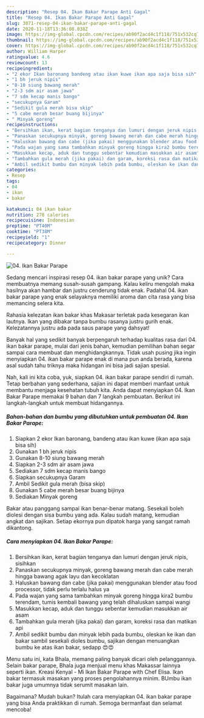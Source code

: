 ```yaml
---
description: "Resep 04. Ikan Bakar Parape Anti Gagal"
title: "Resep 04. Ikan Bakar Parape Anti Gagal"
slug: 3071-resep-04-ikan-bakar-parape-anti-gagal
date: 2020-11-18T13:36:08.038Z
image: https://img-global.cpcdn.com/recipes/ab90f2acd4c1f118/751x532cq70/04-ikan-bakar-parape-foto-resep-utama.jpg
thumbnail: https://img-global.cpcdn.com/recipes/ab90f2acd4c1f118/751x532cq70/04-ikan-bakar-parape-foto-resep-utama.jpg
cover: https://img-global.cpcdn.com/recipes/ab90f2acd4c1f118/751x532cq70/04-ikan-bakar-parape-foto-resep-utama.jpg
author: William Harper
ratingvalue: 4.6
reviewcount: 13
recipeingredient:
- "2 ekor Ikan baronang bandeng atau ikan kuwe ikan apa saja bisa sih"
- "1 bh jeruk nipis"
- "8-10 siung bawang merah"
- "2-3 sdm air asam jawa"
- "7 sdm kecap manis bango"
- "secukupnya Garam"
- "Sedikit gula merah bisa skip"
- "5 cabe merah besar buang bijinya"
- " Minyak goreng"
recipeinstructions:
- "Bersihkan ikan, kerat bagian tenganya dan lumuri dengan jeruk nipis, sisihkan"
- "Panaskan secukupnya minyak, goreng bawang merah dan cabe merah hingga bawang agak layu dan kecoklatan"
- "Haluskan bawang dan cabe (jika pakai) menggunakan blender atau food processor, tidak perlu terlalu halus ya"
- "Pada wajan yang sama tambahkan minyak goreng hingga kira2 bumbu terendam, tumis kembali bawang yang telah dihaluskan sampai wangi"
- "Masukkan kecap, aduk dan tunggu sebentar kemudian masukkan air asam"
- "Tambahkan gula merah (jika pakai) dan garam, koreksi rasa dan matikan api"
- "Ambil sedikit bumbu dan minyak lebih pada bumbu, oleskan ke ikan dan bakar sambil sesekali dioles bumbu, sajikan dengan menuangkan bumbu ke atas ikan bakar, sedapp 😍😍"
categories:
- Resep
tags:
- 04
- ikan
- bakar

katakunci: 04 ikan bakar 
nutrition: 278 calories
recipecuisine: Indonesian
preptime: "PT40M"
cooktime: "PT38M"
recipeyield: "1"
recipecategory: Dinner

---
```



![04. Ikan Bakar Parape](https://img-global.cpcdn.com/recipes/ab90f2acd4c1f118/751x532cq70/04-ikan-bakar-parape-foto-resep-utama.jpg)

Sedang mencari inspirasi resep 04. ikan bakar parape yang unik? Cara membuatnya memang susah-susah gampang. Kalau keliru mengolah maka hasilnya akan hambar dan justru cenderung tidak enak. Padahal 04. ikan bakar parape yang enak selayaknya memiliki aroma dan cita rasa yang bisa memancing selera kita.

Rahasia kelezatan ikan bakar khas Makasar terletak pada kesegaran ikan lautnya. Ikan yang dibakar tanpa bumbu rasanya justru gurih enak. Kelezatannya justru ada pada saus parape yang dahsyat!

Banyak hal yang sedikit banyak berpengaruh terhadap kualitas rasa dari 04. ikan bakar parape, mulai dari jenis bahan, kemudian pemilihan bahan segar sampai cara membuat dan menghidangkannya. Tidak usah pusing jika ingin menyiapkan 04. ikan bakar parape enak di mana pun anda berada, karena asal sudah tahu triknya maka hidangan ini bisa jadi sajian spesial.


Nah, kali ini kita coba, yuk, siapkan 04. ikan bakar parape sendiri di rumah. Tetap berbahan yang sederhana, sajian ini dapat memberi manfaat untuk membantu menjaga kesehatan tubuh kita. Anda dapat menyiapkan 04. Ikan Bakar Parape memakai 9 bahan dan 7 langkah pembuatan. Berikut ini langkah-langkah untuk membuat hidangannya.

<!--inarticleads1-->

##### Bahan-bahan dan bumbu yang dibutuhkan untuk pembuatan 04. Ikan Bakar Parape:

1. Siapkan 2 ekor Ikan baronang, bandeng atau ikan kuwe (ikan apa saja bisa sih)
1. Gunakan 1 bh jeruk nipis
1. Gunakan 8-10 siung bawang merah
1. Siapkan 2-3 sdm air asam jawa
1. Sediakan 7 sdm kecap manis bango
1. Siapkan secukupnya Garam
1. Ambil Sedikit gula merah (bisa skip)
1. Gunakan 5 cabe merah besar buang bijinya
1. Sediakan  Minyak goreng


Bakar atau panggang sampai ikan benar-benar matang. Sesekali boleh diolesi dengan sisa bumbu yang ada. Kalau sudah matang, kemudian angkat dan sajikan. Setiap ekornya pun dipatok harga yang sangat ramah dikantong. 

<!--inarticleads2-->

##### Cara menyiapkan 04. Ikan Bakar Parape:

1. Bersihkan ikan, kerat bagian tenganya dan lumuri dengan jeruk nipis, sisihkan
1. Panaskan secukupnya minyak, goreng bawang merah dan cabe merah hingga bawang agak layu dan kecoklatan
1. Haluskan bawang dan cabe (jika pakai) menggunakan blender atau food processor, tidak perlu terlalu halus ya
1. Pada wajan yang sama tambahkan minyak goreng hingga kira2 bumbu terendam, tumis kembali bawang yang telah dihaluskan sampai wangi
1. Masukkan kecap, aduk dan tunggu sebentar kemudian masukkan air asam
1. Tambahkan gula merah (jika pakai) dan garam, koreksi rasa dan matikan api
1. Ambil sedikit bumbu dan minyak lebih pada bumbu, oleskan ke ikan dan bakar sambil sesekali dioles bumbu, sajikan dengan menuangkan bumbu ke atas ikan bakar, sedapp 😍😍


Menu satu ini, kata Bhala, memang paling banyak dicari oleh pelanggannya. Selain bakar parape, Bhala juga menjual menu khas Makassar lainnya seperti ikan. Kreasi Kenyal - Mi Ikan Bakar Parape with Chef Elisa. Ikan bakar termasuk masakan yang proses pengolahannya minim. BUmbu ikan bakar juga umumnya tidak serumit masakan lain. 

Bagaimana? Mudah bukan? Itulah cara menyiapkan 04. ikan bakar parape yang bisa Anda praktikkan di rumah. Semoga bermanfaat dan selamat mencoba!

